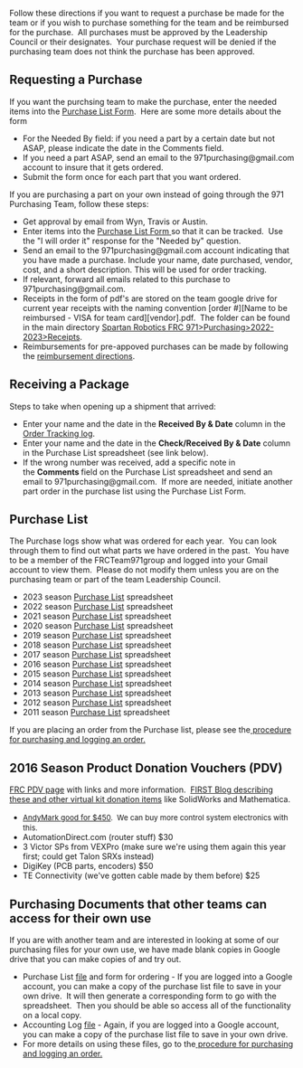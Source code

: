   <div class="content">
    <div class="field field-name-body field-type-text-with-summary field-label-hidden"><div class="field-items"><div class="field-item even"><p>Follow these directions if you want to request a purchase be made for the team or if you wish to purchase something for the team and be reimbursed for the purchase.  All purchases must be approved by the Leadership Council or their designates.  Your purchase request will be denied if the purchasing team does not think the purchase has been approved.</p><h2>Requesting a Purchase</h2><p>If you want the purchsing team to make the purchase, enter the needed items into the <a title="971 Purchase Form" href="https://docs.google.com/forms/d/e/1FAIpQLSd6LOrn1bMSdutcWIqB8ToRZv989rxYSOV0ru8yXeAKM6dB3g/viewform" target="_blank" rel="noopener">Purchase List Form</a>.  Here are some more details about the form</p><ul><li>For the Needed By field: if you need a part by a certain date but not ASAP, please indicate the date in the Comments field.</li><li>If you need a part ASAP, send an email to the 971purchasing@gmail.com account to insure that it gets ordered.</li><li>Submit the form once for each part that you want ordered.</li></ul><p>If you are purchasing a part on your own instead of going through the 971 Purchasing Team, follow these steps: </p><ul><li>Get approval by email from Wyn, Travis or Austin.</li><li>Enter items into the <a title="Purchase List Form" href="https://docs.google.com/forms/d/e/1FAIpQLSd6LOrn1bMSdutcWIqB8ToRZv989rxYSOV0ru8yXeAKM6dB3g/viewform" target="_blank" rel="noopener">Purchase List Form </a>so that it can be tracked.  Use the "I will order it" response for the "Needed by" question.</li><li>Send an email to the 971purchasing@gmail.com account indicating that you have made a purchase. Include your name, date purchased, vendor, cost, and a short description. This will be used for order tracking.</li><li>If relevant, forward all emails related to this purchase to 971purchasing@gmail.com.</li><li>Receipts in the form of pdf's are stored on the team google drive for current year receipts with the naming convention [order #][Name to be reimbursed - VISA for team card][vendor].pdf.  The folder can be found in the main directory <a title="Receipts" href="https://drive.google.com/drive/folders/1VFfWaDpVXtGKPEKUHHyAtbHCuIuMgEux?usp=sharing" target="_blank" rel="noopener">Spartan Robotics FRC 971&gt;Purchasing&gt;2022-2023&gt;Receipts</a>.</li><li>Reimbursements for pre-appoved purchases can be made by following the <a href="how-get-reimbursed.html">reimbursement directions</a>.</li></ul><h2>Receiving a Package </h2><p>Steps to take when opening up a shipment that arrived:</p><ul><li>Enter your name and the date in the <strong>Received By &amp; Date</strong> column in the <a title="Order Tracking log" href="https://docs.google.com/spreadsheets/d/1Tap7vC5Ho9kngJbUYIvNjoK-PVhHDvT87I_G8uul1LQ/edit#gid=1281764964" target="_blank" rel="noopener">Order Tracking log</a>.</li><li>Enter your name and the date in the <strong>Check/Received By &amp; Date</strong> column in the Purchase List spreadsheet (see link below).</li><li>If the wrong number was received, add a specific note in the <strong>Comments </strong>field on the Purchase List spreadsheet and send an email to 971purchasing@gmail.com.  If more are needed, initiate another part order in the purchase list using the Purchase List Form. </li></ul><h2>Purchase List</h2><p>The Purchase logs show what was ordered for each year.  You can look through them to find out what parts we have ordered in the past.  You have to be a member of the FRCTeam971group and logged into your Gmail account to view them.  Please do not modify them unless you are on the purchasing team or part of the team Leadership Council.</p><ul><li>2023 season <a href="https://docs.google.com/spreadsheets/d/1XSp_uhi5SrXiio70UAv7i4Q00wH6JihSrtw1oTQRu78/edit#gid=2126715740" target="_blank" rel="noopener">Purchase List</a> spreadsheet</li><li>2022 season <a href="https://docs.google.com/spreadsheets/d/1wWJ8gIovfLI5ir2yGs09ig6RDag729Asa9_y-MqsuoU/edit#gid=2126715740" target="_blank" rel="noopener">Purchase List</a> spreadsheet</li><li>2021 season <a href="https://docs.google.com/spreadsheets/d/19Lqsb3MdCs133Av62rRCiyKpw8TrXrlexrh-Z975edA/edit?resourcekey#gid=2126715740" target="_blank" rel="noopener">Purchase List</a> spreadsheet</li><li>2020 season <a href="https://docs.google.com/spreadsheets/d/1XFdoWbWY_-tdYvGChNkPDTZhp3na1ldbkmEM_BD13SU/edit#gid=2126715740" target="_blank" rel="noopener">Purchase List</a> spreadsheet</li><li>2019 season <a href="https://docs.google.com/spreadsheets/d/1XFbSOY7-OzaGelZUk8gFhlD1HY2hl506FQEEO-ifDH4/edit#gid=2126715740" target="_blank" rel="noopener">Purchase List</a> spreadsheet</li><li>2018 season <a href="https://drive.google.com/open?id=1s5B4pKhnYzQIADUXns8tpeq4m7CjrZdjL47smk-YsUw" target="_blank" rel="noopener">Purchase List</a> spreadsheet</li><li>2017 season <a href="https://docs.google.com/spreadsheets/d/18eZ9pr1jR7escBzDVJxc0c9doK_N5_0e_DWWgwjgyXI/edit#gid=2126715740" target="_blank" rel="noopener">Purchase List</a> spreadsheet</li><li>2016 season <a href="https://docs.google.com/spreadsheets/d/1z_ZjcBFrGhQ3IwheLufR-5TiJ5RxBtg5aDoEcDpVE5U/edit#gid=2126715740" target="_blank" rel="noopener">Purchase List</a> spreadsheet</li><li>2015 season <a href="https://docs.google.com/spreadsheets/d/1gCCb3FTx5LdZ2fxeJ3cLofMqUOqIOnybqjHJf-0vj0U/edit#gid=2007768440">Purchase List</a> spreadsheet</li><li>2014 season <a title="Purchase list 2014" href="https://docs.google.com/spreadsheet/ccc?key=0As0Mu2wxtJfYdEVtN3JpUUI1WGJ0U3Q3aVk2S1Zla1E#gid=0" target="_blank" rel="noopener">Purchase List</a> spreadsheet</li><li>2013 season <a title="Purchase List 2013" href="https://docs.google.com/spreadsheet/ccc?key=0As0Mu2wxtJfYdE1RazFMZVJjc3VzZ2NOR1BTeVBWZWc">Purchase List</a> spreadsheet</li><li>2012 season <a href="https://docs.google.com/spreadsheet/ccc?key=0As0Mu2wxtJfYdFMxYmVJOS1xcFZUU1dyS2h6ZHkzM0E">Purchase List</a> spreadsheet</li><li>2011 season <a href="https://spreadsheets.google.com/ccc?key=0Aj5k0ETKpPlJdHYtVjVYbVNjRDFlNjJPS0MzaENoTWc&amp;hl=en">Purchase List</a> spreadsheet</li></ul><p>If you are placing an order from the Purchase list, please see the<a href="purchase-ordering-and-logging-procedure.html"> procedure for purchasing and logging an order.</a></p><p><a name="PDV" id="PDV"></a></p><h2>2016 Season Product Donation Vouchers (PDV)</h2><p><a href="http://www.firstinspires.org/node/5616">FRC PDV page</a> with links and more information.  <a href="http://www.firstinspires.org/robotics/frc/blog/pre-kickoff-virtual-kit-items">FIRST Blog describing these and other virtual kit donation items</a> like SolidWorks and Mathematica.</p><ul><li><a style="font-size: 13.008px; line-height: 1.538em;" href="http://www.andymark.com/PDV-s/517.htm">AndyMark good for $450</a><span style="font-size: 13.008px; line-height: 1.538em;">.  We can buy more control system electronics with this.</span></li><li>AutomationDirect.com (router stuff) $30</li><li>3 Victor SPs from VEXPro (make sure we're using them again this year first; could get Talon SRXs instead)</li><li>DigiKey (PCB parts, encoders) $50</li><li>TE Connectivity (we've gotten cable made by them before) $25</li></ul><h2>Purchasing Documents that other teams can access for their own use</h2><p>If you are with another team and are interested in looking at some of our purchasing files for your own use, we have made blank copies in Google drive that you can make copies of and try out.</p><ul><li>Purchase List <a href="https://drive.google.com/open?id=14G07lc856WIpI4UO5Z89foaY2Nlwp3wkby9m8VLaABg" target="_blank" rel="noopener">file</a> and form for ordering - If you are logged into a Google account, you can make a copy of the purchase list file to save in your own drive.  It will then generate a corresponding form to go with the spreadsheet.  Then you should be able so access all of the functionality on a local copy.</li><li>Accounting Log <a href="https://docs.google.com/spreadsheets/d/1JxYFiXPlmaM2PwgVqbwBdMN3g_mQqGGznhQFPYlPOmM/edit?usp=sharing" target="_blank" rel="noopener">file</a> - Again, if you are logged into a Google account, you can make a copy of the purchase list file to save in your own drive.</li><li>For more details on using these files, go to the<a href="purchase-ordering-and-logging-procedure.html"> procedure for purchasing and logging an order.</a></li></ul></div></div></div>  </div>

  
  
</div>
  </div>
</div>
  </div>
    </div>